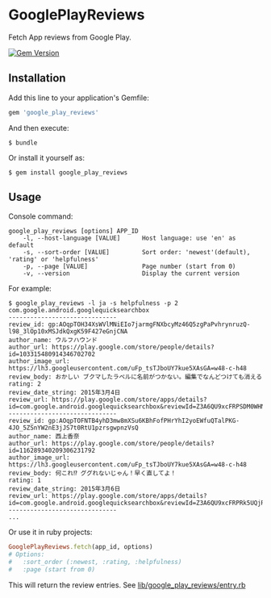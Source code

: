 # GooglePlayReviews

Fetch App reviews from Google Play.

[![Gem Version](https://badge.fury.io/rb/google_play_reviews.svg)](https://badge.fury.io/rb/google_play_reviews)

## Installation

Add this line to your application's Gemfile:

```ruby
gem 'google_play_reviews'
```

And then execute:

    $ bundle

Or install it yourself as:

    $ gem install google_play_reviews

## Usage

Console command:

    google_play_reviews [options] APP_ID
        -l, --host-language [VALUE]      Host language: use 'en' as default
        -s, --sort-order [VALUE]         Sort order: 'newest'(default), 'rating' or 'helpfulness'
        -p, --page [VALUE]               Page number (start from 0)
        -v, --version                    Display the current version

For example:

    $ google_play_reviews -l ja -s helpfulness -p 2 com.google.android.googlequicksearchbox
    ------------------------------
    review_id: gp:AOqpTOH34XsWVlMNiEIo7jarmgFNXbcyMz46Q5zgPaPvhrynruzQ-l98_3lOp10xMSJdkQxgK59F427eGnjCNA
    author_name: ウルフハウンド
    author_url: https://play.google.com/store/people/details?id=103315480914346702702
    author_image_url: https://lh3.googleusercontent.com/uFp_tsTJboUY7kue5XAsGA=w48-c-h48
    review_body: おかしい ブクマしたラベルに名前がつかない。編集でなんどつけても消える
    rating: 2
    review_date_string: 2015年3月4日
    review_url: https://play.google.com/store/apps/details?id=com.google.android.googlequicksearchbox&reviewId=Z3A6QU9xcFRPSDM0WHNXVmxNTmlFSW83amFybWdGTlhiY3lNejQ2UTV6Z1BhUHZocnlucnV6US1sOThfM2xPcDEweE1TSmRrUXhnSzU5RjQyN2VHbmpDTkE
    ------------------------------
    review_id: gp:AOqpTOFNTB4yhD3mw8mXSu6KBhFofPHrYhI2yoEWfuQTalPKG-4JO_5ZSnYW2nE3jJS7t0RtU1pzrsgwpnzVsQ
    author_name: 西上香奈
    author_url: https://play.google.com/store/people/details?id=116289340209306231792
    author_image_url: https://lh3.googleusercontent.com/uFp_tsTJboUY7kue5XAsGA=w48-c-h48
    review_body: 何これ⁉ ググれないじゃん！早く直してよ！
    rating: 1
    review_date_string: 2015年3月6日
    review_url: https://play.google.com/store/apps/details?id=com.google.android.googlequicksearchbox&reviewId=Z3A6QU9xcFRPRk5UQjR5aEQzbXc4bVhTdTZLQmhGb2ZQSHJZaEkyeW9FV2Z1UVRhbFBLRy00Sk9fNVpTbllXMm5FM2pKUzd0MFJ0VTFwenJzZ3dwbnpWc1E
    ------------------------------
    ...

Or use it in ruby projects:

```ruby
GooglePlayReviews.fetch(app_id, options)
# Options:
#   :sort_order (:newest, :rating, :helpfulness)
#   :page (start from 0)
```

This will return the review entries. See [lib/google_play_reviews/entry.rb](lib/google_play_reviews/entry.rb)

